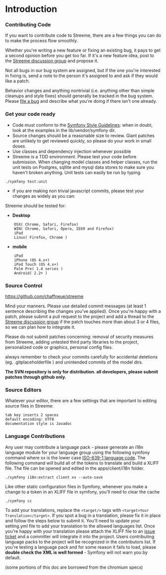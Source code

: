 # Introduction #

### Contributing Code ###

If you want to contribute code to Streeme, there are a few things you can do to make the process flow smoothly.

Whether you're writing a new feature or fixing an existing bug, it pays to get a second opinion before you get too far. If it's a new feature idea, post to the [Streeme discussion group](https://groups.google.com/group/streeme) and propose it.

Not all bugs in our bug system are assigned, but if the one you're interested in fixing is, send a note to the person it's assigned to and ask if they would like a patch.

Behavior changes and anything nontrivial (i.e. anything other than simple cleanups and style fixes) should generally be tracked in the bug system. Please [file a bug](http://code.google.com/p/streeme/issues/list) and describe what you're doing if there isn't one already.

### Get your code ready ###

  * Code must conform to the [Symfony Style Guidelines](http://trac.symfony-project.org/wiki/HowToContributeToSymfony#CodingStandards): when in doubt, look at the examples in the lib/vendor/symfony dir.
  * Source changes should be a reasonable size to review. Giant patches are unlikely to get reviewed quickly, so please do your work in small doses.
  * Use classes and dependency injection whenever possible
  * Streeme is a TDD environment. Please test your code before submission. When changing model classes and helper classes, run the unit tests on Postgres, sqllite and mysql data stores to make sure you haven't broken anything. Unit tests can easily be run by typing
```
./symfony test:unit 
```
  * if you are making non trivial javascript commits, please test your changes as widely as you can:

Streeme should be tested for:
  * **Desktop**
```
    OSX( Chrome, Safari, Firefox)
    WIN( Chrome, Safari, Opera, IEb9 and Firefox)
    iPad
    Linux( Firefox, Chrome )
```

  * **mobile**
```
    iPad
    iPhone (OS 4.x+)
    iPod Touch (OS 4.x+)
    Palm Pre( 1.4 series )
    Android( 2.2+ )
```

### Source Control ###

https://github.com/chaffneue/streeme

Mind your manners. Please use detailed commit messages (at least 1 sentence describing the changes you've applied). Once you're happy with a patch, please submit a pull request to the project and add a thread to the [Streeme discussion group](https://groups.google.com/group/streeme) if the patch touches more than about 3 or 4 files, so we can plan how to integrate it.

Please do not submit patches concerning: removal of security measures from Streeme, adding untested third party libraries to the project, personalized code or graphics, personal config files.

always remember to check your commits carefully for accidental deletions (eg. .gitplaceholderfile ) and unintended commits of the model dirs.

**The SVN repository is only for distribution. all developers, please submit patches through github only.**

### Source Editors ###

Whatever your editor, there are a few settings that are important to editing source files in Streeme:
```
tab key inserts 2 spaces
default encoding: UTF8
documentation style is Javadoc
```

### Language Contributions ###

Any user may contribute a language pack - please generate an i18n language module for your language group using the following symfony command where xx is the lower case [ISO-639-1 language code](http://en.wikipedia.org/wiki/List_of_ISO_639-1_codes). The following command will build all of the tokens to translate and build a XLIFF file. The file can be opened and edited in the apps/client/i18n folder.

```
./symfony i18n:extract client xx --auto-save
```

Like other static configuration files in Symfony, whenever you make a change to a token in an XLIFF file in symfony, you'll need to clear the cache

```
./symfony cc
```

To add your translations, replace the `<target/>` tags with `<target>Your Translation</target>`. If you spot a bug in a translation, please fix it in place and follow the steps below to submit it. You'll need to update your setting.yml file to add your translation to the allowed languages list. Once you're happy with your translation please attach the XLIFF file to an [issue ticket](http://code.google.com/p/streeme/issues/entry?summary=Language%20Pack%20Ready) and a committer will integrate it into the project.
Users contributing language packs to the project will be recognized in the contributors list. If you're testing a language pack and for some reason it fails to load, please **double check the XML is well formed** - Symfony will not warn you by default.

(some portions of this doc are borrowed from the chromium specs)